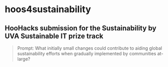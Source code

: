 # hoos4sustainability
## HooHacks submission for the Sustainability by UVA Sustainable IT prize track
> Prompt: What initially small changes could contribute to aiding global sustainability efforts when gradually implemented by communities at-large?
